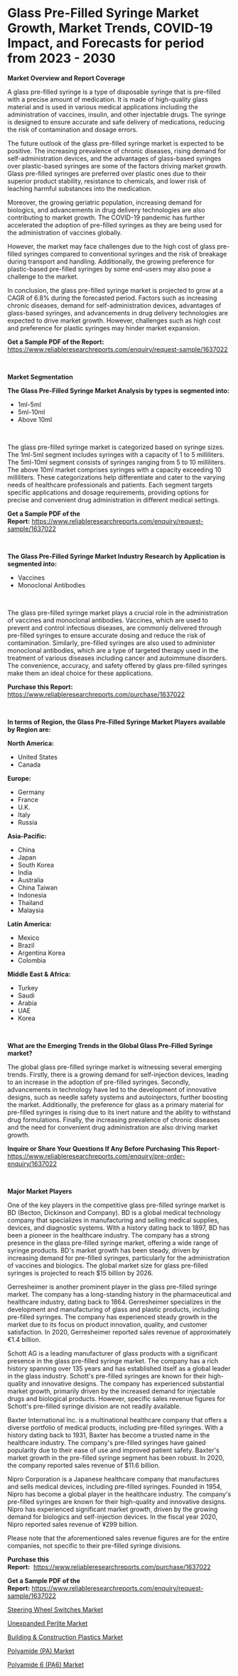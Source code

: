 <p><h1>Glass Pre-Filled Syringe Market Growth, Market Trends, COVID-19 Impact, and Forecasts for period from 2023 - 2030</h1></p><p><strong>Market Overview and Report Coverage</strong></p>
<p><p>A glass pre-filled syringe is a type of disposable syringe that is pre-filled with a precise amount of medication. It is made of high-quality glass material and is used in various medical applications including the administration of vaccines, insulin, and other injectable drugs. The syringe is designed to ensure accurate and safe delivery of medications, reducing the risk of contamination and dosage errors.</p><p>The future outlook of the glass pre-filled syringe market is expected to be positive. The increasing prevalence of chronic diseases, rising demand for self-administration devices, and the advantages of glass-based syringes over plastic-based syringes are some of the factors driving market growth. Glass pre-filled syringes are preferred over plastic ones due to their superior product stability, resistance to chemicals, and lower risk of leaching harmful substances into the medication.</p><p>Moreover, the growing geriatric population, increasing demand for biologics, and advancements in drug delivery technologies are also contributing to market growth. The COVID-19 pandemic has further accelerated the adoption of pre-filled syringes as they are being used for the administration of vaccines globally.</p><p>However, the market may face challenges due to the high cost of glass pre-filled syringes compared to conventional syringes and the risk of breakage during transport and handling. Additionally, the growing preference for plastic-based pre-filled syringes by some end-users may also pose a challenge to the market.</p><p>In conclusion, the glass pre-filled syringe market is projected to grow at a CAGR of 6.8% during the forecasted period. Factors such as increasing chronic diseases, demand for self-administration devices, advantages of glass-based syringes, and advancements in drug delivery technologies are expected to drive market growth. However, challenges such as high cost and preference for plastic syringes may hinder market expansion.</p></p>
<p><strong>Get a Sample PDF of the Report:</strong> <a href="https://www.reliableresearchreports.com/enquiry/request-sample/1637022">https://www.reliableresearchreports.com/enquiry/request-sample/1637022</a></p>
<p>&nbsp;</p>
<p><strong>Market Segmentation</strong></p>
<p><strong>The Glass Pre-Filled Syringe Market Analysis by types is segmented into:</strong></p>
<p><ul><li>1ml-5ml</li><li>5ml-10ml</li><li>Above 10ml</li></ul></p>
<p>&nbsp;</p>
<p><p>The glass pre-filled syringe market is categorized based on syringe sizes. The 1ml-5ml segment includes syringes with a capacity of 1 to 5 milliliters. The 5ml-10ml segment consists of syringes ranging from 5 to 10 milliliters. The above 10ml market comprises syringes with a capacity exceeding 10 milliliters. These categorizations help differentiate and cater to the varying needs of healthcare professionals and patients. Each segment targets specific applications and dosage requirements, providing options for precise and convenient drug administration in different medical settings.</p></p>
<p><strong>Get a Sample PDF of the Report:</strong>&nbsp;<a href="https://www.reliableresearchreports.com/enquiry/request-sample/1637022">https://www.reliableresearchreports.com/enquiry/request-sample/1637022</a></p>
<p>&nbsp;</p>
<p><strong>The Glass Pre-Filled Syringe Market Industry Research by Application is segmented into:</strong></p>
<p><ul><li>Vaccines</li><li>Monoclonal Antibodies</li></ul></p>
<p>&nbsp;</p>
<p><p>The glass pre-filled syringe market plays a crucial role in the administration of vaccines and monoclonal antibodies. Vaccines, which are used to prevent and control infectious diseases, are commonly delivered through pre-filled syringes to ensure accurate dosing and reduce the risk of contamination. Similarly, pre-filled syringes are also used to administer monoclonal antibodies, which are a type of targeted therapy used in the treatment of various diseases including cancer and autoimmune disorders. The convenience, accuracy, and safety offered by glass pre-filled syringes make them an ideal choice for these applications.</p></p>
<p><strong>Purchase this Report:</strong>&nbsp; <a href="https://www.reliableresearchreports.com/purchase/1637022">https://www.reliableresearchreports.com/purchase/1637022</a></p>
<p>&nbsp;</p>
<p><strong>In terms of Region, the Glass Pre-Filled Syringe Market Players available by Region are:</strong></p>
<p>
    <p> <strong> North America: </strong>
        <ul>
            <li>United States</li>
            <li>Canada</li>
        </ul>
        </p> 
    <p> <strong> Europe: </strong>
        <ul>
            <li>Germany</li>
            <li>France</li>
            <li>U.K.</li>
            <li>Italy</li>
            <li>Russia</li>
        </ul>
        </p> 
    <p> <strong> Asia-Pacific: </strong>
        <ul>
            <li>China</li>
            <li>Japan</li>
            <li>South Korea</li>
            <li>India</li>
            <li>Australia</li>
            <li>China Taiwan</li>
            <li>Indonesia</li>
            <li>Thailand</li>
            <li>Malaysia</li>
        </ul>
        </p> 
    <p> <strong> Latin America: </strong>
        <ul>
            <li>Mexico</li>
            <li>Brazil</li>
            <li>Argentina Korea</li>
            <li>Colombia</li>
        </ul>
        </p> 
    <p> <strong> Middle East & Africa: </strong>
        <ul>
            <li>Turkey</li>
            <li>Saudi</li>
            <li>Arabia</li>
            <li>UAE</li>
            <li>Korea</li>
        </ul>
    </p>
    </p>
<p>&nbsp;</p>
<p><strong>What are the Emerging Trends in the Global Glass Pre-Filled Syringe market?</strong></p>
<p><p>The global glass pre-filled syringe market is witnessing several emerging trends. Firstly, there is a growing demand for self-injection devices, leading to an increase in the adoption of pre-filled syringes. Secondly, advancements in technology have led to the development of innovative designs, such as needle safety systems and autoinjectors, further boosting the market. Additionally, the preference for glass as a primary material for pre-filled syringes is rising due to its inert nature and the ability to withstand drug formulations. Finally, the increasing prevalence of chronic diseases and the need for convenient drug administration are also driving market growth.</p></p>
<p><strong>Inquire or Share Your Questions If Any Before Purchasing This Report</strong>- <a href="https://www.reliableresearchreports.com/enquiry/pre-order-enquiry/1637022">https://www.reliableresearchreports.com/enquiry/pre-order-enquiry/1637022</a></p>
<p>&nbsp;</p>
<p><strong>Major Market Players</strong></p>
<p><p>One of the key players in the competitive glass pre-filled syringe market is BD (Becton, Dickinson and Company). BD is a global medical technology company that specializes in manufacturing and selling medical supplies, devices, and diagnostic systems. With a history dating back to 1897, BD has been a pioneer in the healthcare industry. The company has a strong presence in the glass pre-filled syringe market, offering a wide range of syringe products. BD's market growth has been steady, driven by increasing demand for pre-filled syringes, particularly for the administration of vaccines and biologics. The global market size for glass pre-filled syringes is projected to reach $15 billion by 2026.</p><p>Gerresheimer is another prominent player in the glass pre-filled syringe market. The company has a long-standing history in the pharmaceutical and healthcare industry, dating back to 1864. Gerresheimer specializes in the development and manufacturing of glass and plastic products, including pre-filled syringes. The company has experienced steady growth in the market due to its focus on product innovation, quality, and customer satisfaction. In 2020, Gerresheimer reported sales revenue of approximately €1.4 billion.</p><p>Schott AG is a leading manufacturer of glass products with a significant presence in the glass pre-filled syringe market. The company has a rich history spanning over 135 years and has established itself as a global leader in the glass industry. Schott's pre-filled syringes are known for their high-quality and innovative designs. The company has experienced substantial market growth, primarily driven by the increased demand for injectable drugs and biological products. However, specific sales revenue figures for Schott's pre-filled syringe division are not readily available.</p><p>Baxter International Inc. is a multinational healthcare company that offers a diverse portfolio of medical products, including pre-filled syringes. With a history dating back to 1931, Baxter has become a trusted name in the healthcare industry. The company's pre-filled syringes have gained popularity due to their ease of use and improved patient safety. Baxter's market growth in the pre-filled syringe segment has been robust. In 2020, the company reported sales revenue of $11.6 billion.</p><p>Nipro Corporation is a Japanese healthcare company that manufactures and sells medical devices, including pre-filled syringes. Founded in 1954, Nipro has become a global player in the healthcare industry. The company's pre-filled syringes are known for their high-quality and innovative designs. Nipro has experienced significant market growth, driven by the growing demand for biologics and self-injection devices. In the fiscal year 2020, Nipro reported sales revenue of ¥299 billion.</p><p>Please note that the aforementioned sales revenue figures are for the entire companies, not specific to their pre-filled syringe divisions.</p></p>
<p><strong>Purchase this Report:</strong>&nbsp;&nbsp;<a href="https://www.reliableresearchreports.com/purchase/1637022">https://www.reliableresearchreports.com/purchase/1637022</a></p>
<p></p>
<p><strong>Get a Sample PDF of the Report:</strong>&nbsp;<a href="https://www.reliableresearchreports.com/enquiry/request-sample/1637022">https://www.reliableresearchreports.com/enquiry/request-sample/1637022</a></p>
<p><p><a href="https://medium.com/@fredyconn/steering-wheel-switches-market-size-growth-forecast-2023-2030-3829c8052699">Steering Wheel Switches Market</a></p><p><a href="https://medium.com/@brendajames1938/unexpanded-perlite-market-size-growth-forecast-2023-2030-e984a8eb98df">Unexpanded Perlite Market</a></p><p><a href="https://www.linkedin.com/pulse/building-amp-construction-plastics-market-research-report-womre/">Building & Construction Plastics Market</a></p><p><a href="https://www.linkedin.com/pulse/polyamide-pa-market-share-amp-new-trends-analysis-report-qt4ke/">Polyamide (PA) Market</a></p><p><a href="https://www.linkedin.com/pulse/polyamide-6-pa6-market-size-growth-forecast-from-2023-uzebe/">Polyamide 6 (PA6) Market</a></p></p>